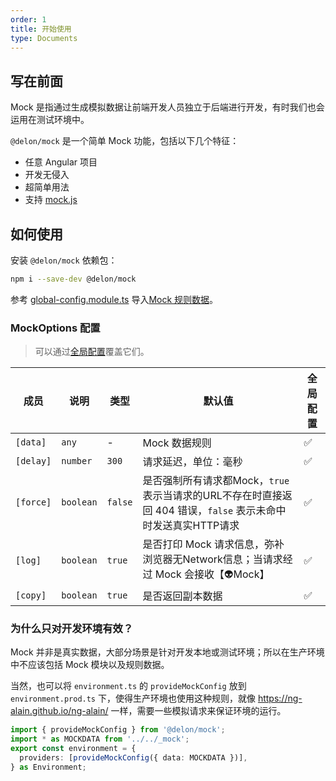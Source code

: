 ```yaml
---
order: 1
title: 开始使用
type: Documents
---
```


## 写在前面

Mock 是指通过生成模拟数据让前端开发人员独立于后端进行开发，有时我们也会运用在测试环境中。

`@delon/mock` 是一个简单 Mock 功能，包括以下几个特征：

- 任意 Angular 项目
- 开发无侵入
- 超简单用法
- 支持 [mock.js](http://mockjs.com/)

## 如何使用

安装 `@delon/mock` 依赖包：

```bash
npm i --save-dev @delon/mock
```

参考 [global-config.module.ts](https://github.com/ng-alain/ng-alain/blob/master/src/app/global-config.module.ts#L26-L30) 导入[Mock 规则数据](/mock/rule)。

### MockOptions 配置

> 可以通过[全局配置](/docs/global-config)覆盖它们。

| 成员 | 说明 | 类型 | 默认值 | 全局配置 |
|----|----|----|-----|------|
| `[data]` | `any` | - | Mock 数据规则 | ✅ |
| `[delay]` | `number` | `300` | 请求延迟，单位：毫秒 | ✅ |
| `[force]` | `boolean` | `false` | 是否强制所有请求都Mock，`true` 表示当请求的URL不存在时直接返回 404 错误，`false` 表示未命中时发送真实HTTP请求 | ✅ |
| `[log]` | `boolean` | `true` | 是否打印 Mock 请求信息，弥补浏览器无Network信息；当请求经过 Mock 会接收【👽Mock】 | ✅ |
| `[copy]` | `boolean` | `true` | 是否返回副本数据 | ✅ |

### 为什么只对开发环境有效？

Mock 并非是真实数据，大部分场景是针对开发本地或测试环境；所以在生产环境中不应该包括 Mock 模块以及规则数据。

当然，也可以将 `environment.ts` 的 `provideMockConfig` 放到 `environment.prod.ts` 下，使得生产环境也使用这种规则，就像 https://ng-alain.github.io/ng-alain/ 一样，需要一些模拟请求来保证环境的运行。

```ts
import { provideMockConfig } from '@delon/mock';
import * as MOCKDATA from '../../_mock';
export const environment = {
  providers: [provideMockConfig({ data: MOCKDATA })],
} as Environment;
```
